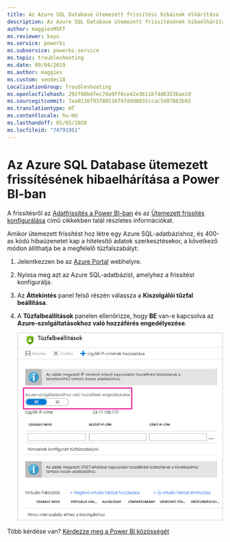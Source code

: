 ```yaml
---
title: Az Azure SQL Database ütemezett frissítési hibáinak elhárítása
description: Az Azure SQL Database ütemezett frissítésének hibaelhárítása a Power BI-ban
author: maggiesMSFT
ms.reviewer: kayu
ms.service: powerbi
ms.subservice: powerbi-service
ms.topic: troubleshooting
ms.date: 09/04/2019
ms.author: maggies
ms.custom: seodec18
LocalizationGroup: Troubleshooting
ms.openlocfilehash: 292f80b4fec7da9ff6ce42e3611bf4d6353bae2d
ms.sourcegitcommit: 7aa0136f93f88516f97ddd8031ccac5d07863b92
ms.translationtype: HT
ms.contentlocale: hu-HU
ms.lasthandoff: 05/05/2020
ms.locfileid: "74791951"
---
```

# <a name="troubleshooting-scheduled-refresh-for-azure-sql-databases-in-power-bi"></a>Az Azure SQL Database ütemezett frissítésének hibaelhárítása a Power BI-ban

A frissítésről az [Adatfrissítés a Power BI-ban](refresh-data.md) és az [Ütemezett frissítés konfigurálása](refresh-scheduled-refresh.md) című cikkekben talál részletes információkat.

Amikor ütemezett frissítést hoz létre egy Azure SQL-adatbázishoz, és 400-as kódú hibaüzenetet kap a hitelesítő adatok szerkesztésekor, a következő módon állíthatja be a megfelelő tűzfalszabályt:

1. Jelentkezzen be az [Azure Portal](https://portal.azure.com) webhelyre.

1. Nyissa meg azt az Azure SQL-adatbázist, amelyhez a frissítést konfigurálja.

1. Az **Áttekintés** panel felső részén válassza a **Kiszolgálói tűzfal beállítása**.

1. A **Tűzfalbeállítások** panelen ellenőrizze, hogy **BE** van-e kapcsolva az **Azure-szolgáltatásokhoz való hozzáférés engedélyezése**.

    ![Engedélyezett Azure-szolgáltatások](media/service-admin-troubleshooting-scheduled-refresh-azure-sql-databases/azurerefresh.png)  

Több kérdése van? [Kérdezze meg a Power BI közösségét](https://community.powerbi.com/)
